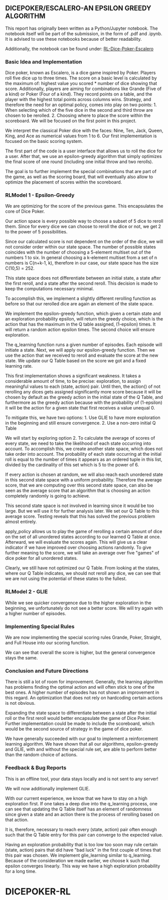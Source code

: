 
## DICEPOKER/ESCALERO-AN EPSILON GREEDY ALGORITHM

This report has originally been written as a Python/Jupyter notebook. The notebook itself will be part of the submission, in the form of .pdf and .ipynb. It is advised to use these notebooks because of better readability.

Additionally, the notebook can be found under: [RL-Dice-Poker-Escalero](https://www.kaggle.com/code/thomaskovarovics/rl-dice-poker-escalero)

### Basic Idea and Implementation

Dice poker, known as Escalero, is a dice game inspired by Poker. Players roll five dice up to three times. The score on a basic level is calculated by the maximum of: highest value you scored * number of dice showing that score. Additionally, players are aiming for combinations like Grande (Five of a kind) or Poker (Four of a kind). They record points on a table, and the player with the highest total points across columns wins. Strategy, and therefore the need for an optimal policy, comes into play on two points: 1. When selecting which of the five dice in the second and third throw are chosen to be rerolled. 2. Choosing where to place the score within the scoreboard. We will be focused on the first point in this project.

We interpret the classical Poker dice with the faces: Nine, Ten, Jack, Queen, King, and Ace as numerical values from 1 to 6. Our first implementation is focused on the basic scoring system.

The first part of the code is a user interface that allows us to roll the dice for a user. After that, we use an epsilon-greedy algorithm that simply optimizes the final score of one round (including one initial throw and two rerolls).

The goal is to further implement the special combinations that are part of the game, as well as the scoring board, that will eventually also allow to optimize the placement of scores within the scoreboard.

### RLModel 1 - Epsilon-Greedy

We are optimizing for the score of the previous game. This encapsulates the core of Dice Poker.

Our action space is every possible way to choose a subset of 5 dice to reroll them. Since for every dice we can choose to reroll the dice or not, we get 2 to the power of 5 possibilities.

Since our calculated score is not dependent on the order of the dice, we will not consider order within our state space. The number of possible states coincides with the number of choosing a 5-element multiset out of the numbers 1 to six. In general choosing a k-element multiset from a set of n numbers is C(n+k-1, k), therefore in our case, our state space has the size C(10,5) = 252.

This state space does not differentiate between an initial state, a state after the first reroll, and a state after the second reroll. This decision is made to keep the computations necessary minimal.

To accomplish this, we implement a slightly different rerolling function as before so that our rerolled dice are again an element of the state space.

We implement the epsilon-greedy function, which given a certain state and an exploration probability epsilon, will return the greedy choice, which is the action that has the maximum in the Q table assigned, (1-epsilon) times. It will return a random action epsilon times. The second choice will ensure exploration.

The q_learning function runs a given number of episodes. Each episode will initiate a state. Next, we will apply our epsilon-greedy function. Then we use the action that we received to reroll and evaluate the score at the new state. We update our Q Table based on the score we got and a fixed learning rate.

This first implementation shows a significant weakness. It takes a considerable amount of time, to be precise: exploration, to assign meaningful values to each (state, action) pair. Until then, the action() of not rerolling any dices gets assigned significantly more score because it will be chosen by default as the greedy action in the initial state of the Q Table, and furthermore as the greedy action because with the probability of (1-epsilon) it will be the action for a given state that first receives a value unequal 0.

To mitigate this, we have two options: 1. Use GLIE to have more exploration in the beginning and still ensure convergence. 2. Use a non-zero initial Q Table

We will start by exploring option 2. To calculate the average of scores of every state, we need to take the likelihood of each state occurring into account. To accomplish this, we create another state space, which does not take order into account. The probability of each state occurring at the initial roll is equal to the number of times it appears as an ordered tuple in this list, divided by the cardinality of this set which is 5 to the power of 6.

If every action is chosen at random, we will also reach each unordered state in this second state space with a uniform probability. Therefore the average score, that we are computing over this second state space, can also be seen as the average score that an algorithm that is choosing an action completely randomly is going to achieve.

This second state space is not involved in learning since it would be too large. But we will use it for further analysis later. We set our Q Table to this average score. Testing reveals that this has solved the previous problem almost entirely.

apply_policy allows us to play the game of rerolling a certain amount of dice on the set of all unordered states according to our learned Q Table at once. Afterward, we will evaluate the scores again. This will give us a clear indicator if we have improved over choosing actions randomly. To give further meaning to the score, we will take an average over five "games" of dice poker for all unordered states.

Clearly, we still have not optimized our Q Table. From looking at the states, where our Q Table indicates, we should not reroll any dice, we can see that we are not using the potential of these states to the fullest.

### RLModel 2 - GLIE

While we see quicker convergence due to the higher exploration in the beginning, we unfortunately do not see a better score. We will try again with a higher number of episodes.

### Implementing Special Rules

We are now implementing the special scoring rules Grande, Poker, Straight, and Full House into our scoring function.

We can see that overall the score is higher, but the general convergence stays the same.

### Conclusion and Future Directions

There is still a lot of room for improvement. Generally, the learning algorithm has problems finding the optimal action and will often stick to one of the best ones. A higher number of episodes has not shown an improvement in this regard. An optimization that does not rely on hardcoding certain actions is not obvious.

Expanding the state space to differentiate between a state after the initial roll or the first reroll would better encapsulate the game of Dice Poker. Further implementation could be made to include the scoreboard, which would be the second source of strategy in the game of dice poker.

We have generally succeeded with our goal to implement a reinforcement learning algorithm. We have shown that all our algorithms, epsilon-greedy and GLIE, with and without the special rule set, are able to perform better than the random choice of actions.

### Feedback & Bug Reports

This is an offline tool, your data stays locally and is not sent to any server!


We will now additionally implement GLIE.

With our current experience, we know that we have to stay on a high exploration first. If one takes a deep dive into the q_learning process, one can see that updating the Q Table itself has an element of randomness since given a state and an action there is the process of rerolling based on that action.

It is, therefore, necessary to reach every (state, action) pair often enough such that the Q Table entry for this pair can converge to the expected value.

Having an exploration probability that is too low too soon may rule certain (state, action) pairs that did have "bad luck" in the first couple of times that this pair was chosen. We implement glie_learning similar to q_learning. Because of the consideration we made earlier, we choose k such that epsilon converges linearly. This way we have a high exploration probability for a long time.

# DICEPOKER-RL

